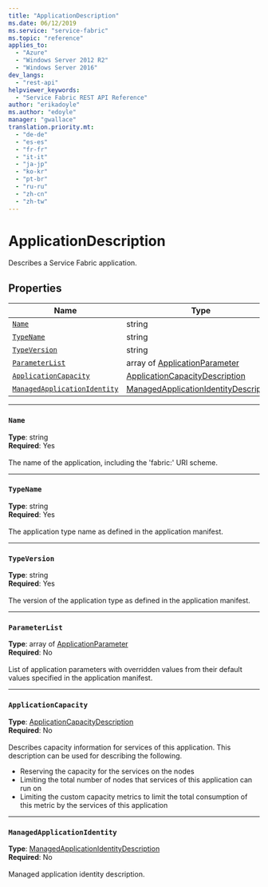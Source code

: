 ```yaml
---
title: "ApplicationDescription"
ms.date: 06/12/2019
ms.service: "service-fabric"
ms.topic: "reference"
applies_to: 
  - "Azure"
  - "Windows Server 2012 R2"
  - "Windows Server 2016"
dev_langs: 
  - "rest-api"
helpviewer_keywords: 
  - "Service Fabric REST API Reference"
author: "erikadoyle"
ms.author: "edoyle"
manager: "gwallace"
translation.priority.mt: 
  - "de-de"
  - "es-es"
  - "fr-fr"
  - "it-it"
  - "ja-jp"
  - "ko-kr"
  - "pt-br"
  - "ru-ru"
  - "zh-cn"
  - "zh-tw"
---
```

# ApplicationDescription

Describes a Service Fabric application.

## Properties
| Name | Type | Required |
| --- | --- | --- |
| [`Name`](#name) | string | Yes |
| [`TypeName`](#typename) | string | Yes |
| [`TypeVersion`](#typeversion) | string | Yes |
| [`ParameterList`](#parameterlist) | array of [ApplicationParameter](sfclient-v65-model-applicationparameter.md) | No |
| [`ApplicationCapacity`](#applicationcapacity) | [ApplicationCapacityDescription](sfclient-v65-model-applicationcapacitydescription.md) | No |
| [`ManagedApplicationIdentity`](#managedapplicationidentity) | [ManagedApplicationIdentityDescription](sfclient-v65-model-managedapplicationidentitydescription.md) | No |

____
### `Name`
__Type__: string <br/>
__Required__: Yes<br/>
<br/>
The name of the application, including the 'fabric:' URI scheme.

____
### `TypeName`
__Type__: string <br/>
__Required__: Yes<br/>
<br/>
The application type name as defined in the application manifest.

____
### `TypeVersion`
__Type__: string <br/>
__Required__: Yes<br/>
<br/>
The version of the application type as defined in the application manifest.

____
### `ParameterList`
__Type__: array of [ApplicationParameter](sfclient-v65-model-applicationparameter.md) <br/>
__Required__: No<br/>
<br/>
List of application parameters with overridden values from their default values specified in the application manifest.

____
### `ApplicationCapacity`
__Type__: [ApplicationCapacityDescription](sfclient-v65-model-applicationcapacitydescription.md) <br/>
__Required__: No<br/>
<br/>
Describes capacity information for services of this application. This description can be used for describing the following.
- Reserving the capacity for the services on the nodes
- Limiting the total number of nodes that services of this application can run on
- Limiting the custom capacity metrics to limit the total consumption of this metric by the services of this application


____
### `ManagedApplicationIdentity`
__Type__: [ManagedApplicationIdentityDescription](sfclient-v65-model-managedapplicationidentitydescription.md) <br/>
__Required__: No<br/>
<br/>
Managed application identity description.
